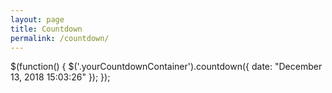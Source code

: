 ```yaml
---
layout: page
title: Countdown
permalink: /countdown/
---
```

<script type="text/javascript" src="https://ajax.googleapis.com/ajax/libs/jquery/1.7.2/jquery.min.js"></script>
<script type="text/javascript" src="/path/to/jquery.countdown.js"></script>

$(function() {
    $('.yourCountdownContainer').countdown({
        date: "December 13, 2018 15:03:26"
    });
});
